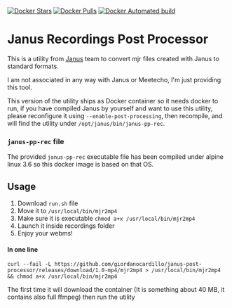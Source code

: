 [![Docker Stars](https://img.shields.io/docker/stars/giordanocardillo/janus-post-processor.svg?style=flat-square)](https://hub.docker.com/r/giordanocardillo/janus-post-processor/) [![Docker Pulls](https://img.shields.io/docker/pulls/giordanocardillo/janus-post-processor.svg?style=flat-square)](https://hub.docker.com/r/giordanocardillo/janus-post-processor/) [![Docker Automated build](https://img.shields.io/docker/automated/giordanocardillo/janus-post-processor.svg?style=flat-square)](https://hub.docker.com/r/giordanocardillo/janus-post-processor/)

# Janus Recordings Post Processor

This is a utility from [Janus](https://janus.conf.meetecho.com/) team to convert mjr files created with Janus to standard formats.

I am not associated in any way with Janus or Meetecho, I'm just providing this tool.

This version of the utility ships as Docker container so it needs docker to run, if you have compiled Janus by yourself and want to use this utility,
please reconfigure it using `--enable-post-processing`, then recompile, and will find the utility under `/opt/janus/bin/janus-pp-rec`.

### `janus-pp-rec` file

The provided `janus-pp-rec` executable file has been compiled under alpine linux 3.6 so this docker image is based on that OS.
 
## Usage

1. Download `run.sh` file
2. Move it to `/usr/local/bin/mjr2mp4`
3. Make sure it is executable `chmod a+x /usr/local/bin/mjr2mp4`
4. Launch it inside recordings folder
5. Enjoy your webms! 

#### In one line 

```
curl --fail -L https://github.com/giordanocardillo/janus-post-processor/releases/download/1.0-mp4/mjr2mp4 > /usr/local/bin/mjr2mp4 && chmod a+x /usr/local/bin/mjr2mp4
```

The first time it will download the container (It is something about 40 MB, it contains also full ffmpeg) then run the utility
